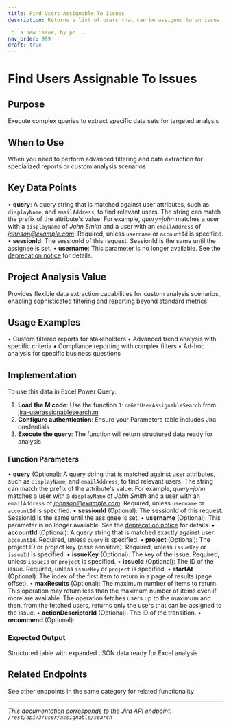 ```yaml
---
title: Find Users Assignable To Issues
description: Returns a list of users that can be assigned to an issue. Use this operation to find the list of users who can be assigned to:

 *  a new issue, by pr...
nav_order: 999
draft: true
---
```


# Find Users Assignable To Issues

## Purpose
Execute complex queries to extract specific data sets for targeted analysis

## When to Use
When you need to perform advanced filtering and data extraction for specialized reports or custom analysis scenarios

## Key Data Points
• **query**: A query string that is matched against user attributes, such as `displayName`, and `emailAddress`, to find relevant users. The string can match the prefix of the attribute's value. For example, *query=john* matches a user with a `displayName` of *John Smith* and a user with an `emailAddress` of *johnson@example.com*. Required, unless `username` or `accountId` is specified.
• **sessionId**: The sessionId of this request. SessionId is the same until the assignee is set.
• **username**: This parameter is no longer available. See the [deprecation notice](https://developer.atlassian.com/cloud/jira/platform/deprecation-notice-user-privacy-api-migration-guide/) for details.

## Project Analysis Value
Provides flexible data extraction capabilities for custom analysis scenarios, enabling sophisticated filtering and reporting beyond standard metrics

## Usage Examples
• Custom filtered reports for stakeholders
• Advanced trend analysis with specific criteria
• Compliance reporting with complex filters
• Ad-hoc analysis for specific business questions

## Implementation
To use this data in Excel Power Query:

1. **Load the M code**: Use the function `JiraGetUserAssignableSearch` from [jira-userassignablesearch.m](../assets/jira-userassignablesearch.m)
2. **Configure authentication**: Ensure your Parameters table includes Jira credentials
3. **Execute the query**: The function will return structured data ready for analysis

### Function Parameters
• **query** (Optional): A query string that is matched against user attributes, such as `displayName`, and `emailAddress`, to find relevant users. The string can match the prefix of the attribute's value. For example, *query=john* matches a user with a `displayName` of *John Smith* and a user with an `emailAddress` of *johnson@example.com*. Required, unless `username` or `accountId` is specified.
• **sessionId** (Optional): The sessionId of this request. SessionId is the same until the assignee is set.
• **username** (Optional): This parameter is no longer available. See the [deprecation notice](https://developer.atlassian.com/cloud/jira/platform/deprecation-notice-user-privacy-api-migration-guide/) for details.
• **accountId** (Optional): A query string that is matched exactly against user `accountId`. Required, unless `query` is specified.
• **project** (Optional): The project ID or project key (case sensitive). Required, unless `issueKey` or `issueId` is specified.
• **issueKey** (Optional): The key of the issue. Required, unless `issueId` or `project` is specified.
• **issueId** (Optional): The ID of the issue. Required, unless `issueKey` or `project` is specified.
• **startAt** (Optional): The index of the first item to return in a page of results (page offset).
• **maxResults** (Optional): The maximum number of items to return. This operation may return less than the maximum number of items even if more are available. The operation fetches users up to the maximum and then, from the fetched users, returns only the users that can be assigned to the issue.
• **actionDescriptorId** (Optional): The ID of the transition.
• **recommend** (Optional): 

### Expected Output
Structured table with expanded JSON data ready for Excel analysis

## Related Endpoints
See other endpoints in the same category for related functionality

---
*This documentation corresponds to the Jira API endpoint: `/rest/api/3/user/assignable/search`*
